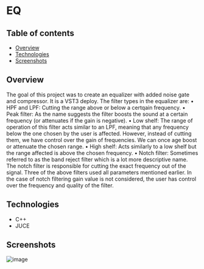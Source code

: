 # EQ
## Table of contents
* [Overview](#overview)
* [Technologies](#technologies)
* [Screenshots](#screenshots)

## Overview
The goal of this project was to create an equalizer with added noise gate and compressor. It is a VST3 deploy.
The filter types in the equalizer are:
•	HPF and LPF: Cutting the range above or below a certqain frequency.
•	Peak filter: As the name suggests the filter boosts the sound at a certain frequency (or attenuates if the gain is negative). 
•	Low shelf: The range of operation of this filter acts similar to an LPF, meaning that any frequency below the one chosen by the user is affected. However, instead of cutting them, we have control over the gain of frequencies. We can once age boost or attenuate the chosen range. 
•	High shelf: Acts similarly to a low shelf but the range affected is above the chosen frequency.
•	Notch filter: Sometimes referred to as the band reject filter which is a lot more descriptive name. The notch filter is responsible for cutting the exact frequency out of the signal. Three of the above filters used all parameters mentioned earlier. In the case of notch filtering gain value is not considered, the user has control over the frequency and quality of the filter.


## Technologies
* C++
* JUCE

## Screenshots
![image](https://user-images.githubusercontent.com/72463980/221174962-8ad7a592-dec2-4b70-934c-b337f55ac3d1.png)
